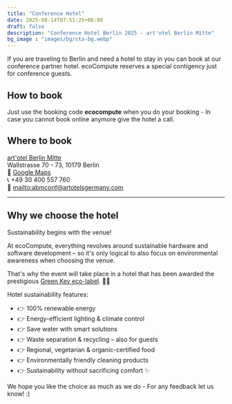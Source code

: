 ```yaml
---
title: "Conference Hotel"
date: 2025-08-14T07:51:25+06:00
draft: false
description: "Conference Hotel Berlin 2025 - art'otel Berlin Mitte"
bg_image : "images/bg/cta-bg.webp"
---
```


If you are traveling to Berlin and need a hotel to stay in you can book at our conference partner hotel.
ecoCompute reserves a special contigency just for conference guests.

## How to book

Just use the booking code **ecocompute** when you do your booking - In case you cannot book online anymore give the hotel a call.

## Where to book

[art'otel Berlin Mitte](https://artotelberlinmitte.com/)\
Wallstrasse 70 - 73, 10179 Berlin\
📍 [Google Maps](https://maps.app.goo.gl/96SxFuVPXh3NheY16)\
📞 +49 30 400 557 760\
📧 [mailto:abmconf@artotelsgermany.com](mailto:mailto:abmconf@artotelsgermany.com)

---

## Why we choose the hotel

Sustainability begins with the venue!

At ecoCompute, everything revolves around sustainable hardware and software development – so it's only logical to also focus on environmental awareness when choosing the venue.

That's why the event will take place in a hotel that has been awarded the prestigious [Green Key eco-label](https://www.greenkey.global/). 🏨✅

Hotel sustainability features:
- 👉 100% renewable energy
- 👉 Energy-efficient lighting & climate control
- 👉 Save water with smart solutions
- 👉 Waste separation & recycling – also for guests
- 👉 Regional, vegetarian & organic-certified food
- 👉 Environmentally friendly cleaning products
- 👉 Sustainability without sacrificing comfort ✨

We hope you like the choice as much as we do - For any feedback let us know! :)